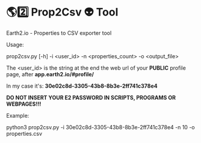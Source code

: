 # 🌎2️⃣ Prop2Csv 👽 Tool
Earth2.io - Properties to CSV exporter tool

Usage: 

prop2csv.py [-h] -i <user_id> -n <properties_count> -o <output_file>

The <user_id> is the string at the end the web url of your **PUBLIC** profile page, after 
**app.earth2.io/#profile/**

In my case it's: **30e02c8d-3305-43b8-8b3e-2ff741c378e4**

**DO NOT INSERT YOUR E2 PASSWORD IN SCRIPTS, PROGRAMS OR WEBPAGES!!!**


Example:

python3 prop2csv.py -i 30e02c8d-3305-43b8-8b3e-2ff741c378e4 -n 10 -o properties.csv


